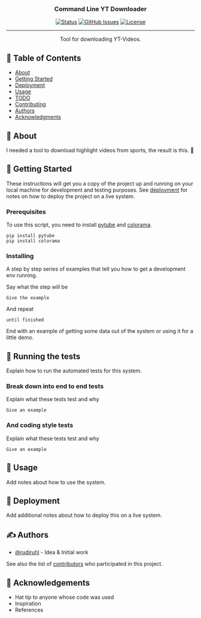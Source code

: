 <h3 align="center">Command Line YT Downloader</h3>

<div align="center">

[![Status](https://img.shields.io/badge/status-active-success.svg)]()
[![GitHub Issues](https://img.shields.io/github/issues/rudiruhl/cmd_yt_ddl)](https://github.com/rudiruhl/cmd_yt_ddl/issues)
[![License](https://img.shields.io/badge/license-MIT-blue.svg)](/LICENSE)

</div>

---

<p align="center"> Tool for downloading YT-Videos.
    <br> 
</p>

## 📝 Table of Contents

- [About](#about)
- [Getting Started](#getting_started)
- [Deployment](#deployment)
- [Usage](#usage)
- [TODO](../TODO.md)
- [Contributing](../CONTRIBUTING.md)
- [Authors](#authors)
- [Acknowledgments](#acknowledgement)

## 🧐 About <a name = "about"></a>

I needed a tool to download highlight videos from sports, the result is this. 🥰

## 🏁 Getting Started <a name = "getting_started"></a>

These instructions will get you a copy of the project up and running on your local machine for development and testing purposes. See [deployment](#deployment) for notes on how to deploy the project on a live system.

### Prerequisites

To use this script, you need to install [pytube](https://github.com/pytube/pytube) and [colorama](https://github.com/tartley/colorama).

```
pip install pytube
pip install colorama

```

### Installing

A step by step series of examples that tell you how to get a development env running.

Say what the step will be

```
Give the example
```

And repeat

```
until finished
```

End with an example of getting some data out of the system or using it for a little demo.

## 🔧 Running the tests <a name = "tests"></a>

Explain how to run the automated tests for this system.

### Break down into end to end tests

Explain what these tests test and why

```
Give an example
```

### And coding style tests

Explain what these tests test and why

```
Give an example
```

## 🎈 Usage <a name="usage"></a>

Add notes about how to use the system.

## 🚀 Deployment <a name = "deployment"></a>

Add additional notes about how to deploy this on a live system.

## ✍️ Authors <a name = "authors"></a>

- [@rudiruhl](https://github.com/rudiruhl) - Idea & Initial work

See also the list of [contributors](https://github.com/rudiruhl/cmd_yt_ddl/graphs/contributors) who participated in this project.

## 🎉 Acknowledgements <a name = "acknowledgement"></a>

- Hat tip to anyone whose code was used
- Inspiration
- References
